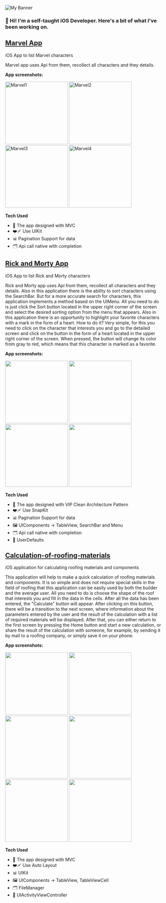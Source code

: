 
![My Banner](https://github.com/Andruxa7/iOS-Developer-Portfolio/blob/main/Portfolio_2.png)         
 
### 👋 Hi! I'm a self-taught iOS Developer. Here's a bit of what I've been working on.

## [Marvel App](https://github.com/Andruxa7/MarvelApp)
iOS App to list Marvel characters

Marvel app uses Api from them, recollect all characters and they details.

**App screenshots:**

<p align="left">
<img src="https://github.com/Andruxa7/MarvelApp/blob/main/marvel1.png" alt="Marvel1" width="200"/>
<img src="https://github.com/Andruxa7/MarvelApp/blob/main/marvel3.png" alt="Marvel2" width="200"/>
<img src="https://github.com/Andruxa7/MarvelApp/blob/main/marvel2.png" alt="Marvel3" width="200"/>
<img src="https://github.com/Andruxa7/MarvelApp/blob/main/marvel4.png" alt="Marvel4" width="200"/>
</p>

**Tech Used**
- 🎨 The app designed with MVC
- ❤️‍🩹 Use UIKit
- 📊 Pagination Support for data
- 🗂️ Api call native with completion

## [Rick and Morty App](https://github.com/Andruxa7/RickAndMortyApp)
iOS App to list Rick and Morty characters

Rick and Morty app uses Api from them, recollect all characters and they details.
Also in this application there is the ability to sort characters using the SearchBar.
But for a more accurate search for characters, this application implements a method based on the UIMenu. All you need to do is just click the Sort button located in the upper right corner of the screen and select the desired sorting option from the menu that appears.
Also in this application there is an opportunity to highlight your favorite characters with a mark in the form of a heart. How to do it? Very simple, for this you need to click on the character that interests you and go to the detailed screen and click on the button in the form of a heart located in the upper right corner of the screen. When pressed, the button will change its color from gray to red, which means that this character is marked as a favorite.

**App screenshots:**

<p align="left">
<img src="https://github.com/Andruxa7/RickAndMortyApp/blob/main/RickAndMorty_1.png" width="200"/>
<img src="https://github.com/Andruxa7/RickAndMortyApp/blob/main/RickAndMorty_2.png" width="200">
<img src="https://github.com/Andruxa7/RickAndMortyApp/blob/main/RickAndMorty_3.png" width="200"/>
<img src="https://github.com/Andruxa7/RickAndMortyApp/blob/main/RickAndMorty_4.png" width="200"/>
</p>

**Tech Used**
- 🎨 The app designed with VIP Clean Architecture Pattern
- ❤️‍🩹 Use SnapKit
- 📊 Pagination Support for data
- 🖼 UIComponents -> TableView, SearchBar and Menu
- 🗂️ Api call native with completion
- 💾 UserDefaults

## [Calculation-of-roofing-materials](https://github.com/Andruxa7/Calculation-of-roofing-materials)
iOS application for calculating roofing materials and components

This application will help to make a quick calculation of roofing materials and components. It is so simple and does not require special skills in the field of roofing that this application can be easily used by both the builder and the average user. All you need to do is choose the shape of the roof that interests you and fill in the data in the cells. After all the data has been entered, the "Calculate" button will appear. After clicking on this button, there will be a transition to the next screen, where information about the parameters entered by the user and the result of the calculation with a list of required materials will be displayed.
After that, you can either return to the first screen by pressing the Home button and start a new calculation, or share the result of the calculation with someone, for example, by sending it by mail to a roofing company, or simply save it on your phone.

**App screenshots:**

<p align="left">
<img src="https://github.com/Andruxa7/Calculation-of-roofing-materials/blob/main/images/Roof_1.png" width="200"/>
<img src="https://github.com/Andruxa7/Calculation-of-roofing-materials/blob/main/images/Roof_2.png" width="200">
<img src="https://github.com/Andruxa7/Calculation-of-roofing-materials/blob/main/images/Roof_3.png" width="200"/>
<img src="https://github.com/Andruxa7/Calculation-of-roofing-materials/blob/main/images/Roof_4.png" width="200"/>
<img src="https://github.com/Andruxa7/Calculation-of-roofing-materials/blob/main/images/Roof_5.png" width="200"/>
<img src="https://github.com/Andruxa7/Calculation-of-roofing-materials/blob/main/images/Roof_6.png" width="200"/>
</p>

**Tech Used**
- 🎨 The app designed with MVC
- ❤️‍🩹 Use Auto Layout
- 📊 UIKit
- 🖼 UIComponents -> TableView, TableViewCell
- 🗂️ FileManager
- 💾 UIActivityViewController
